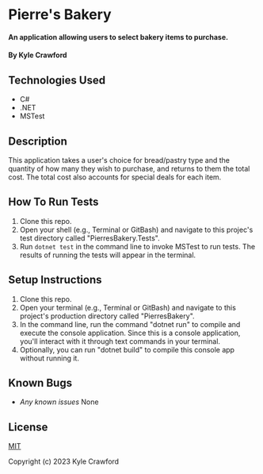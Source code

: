 # Pierre's Bakery

#### An application allowing users to select bakery items to purchase.

#### By Kyle Crawford

## Technologies Used

* C#
* .NET
* MSTest

## Description

This application takes a user's choice for bread/pastry type and the quantity of how many they wish to purchase, and returns to them the total cost. The total cost also accounts for special deals for each item.

## How To Run Tests

1. Clone this repo.
2. Open your shell (e.g., Terminal or GitBash) and navigate to this projec's test directory called "PierresBakery.Tests".
3. Run `dotnet test` in the command line to invoke MSTest to run tests. The results of running the tests will appear in the terminal.

## Setup Instructions

1. Clone this repo.
2. Open your terminal (e.g., Terminal or GitBash) and navigate to this project's production directory called "PierresBakery".
3. In the command line, run the command "dotnet run" to compile and execute the console application. Since this is a console application, you'll interact with it through text commands in your terminal.
4. Optionally, you can run "dotnet build" to compile this console app without running it.

## Known Bugs

* _Any known issues_
None

## License
[MIT](https://opensource.org/license/mit)

Copyright (c) 2023 Kyle Crawford